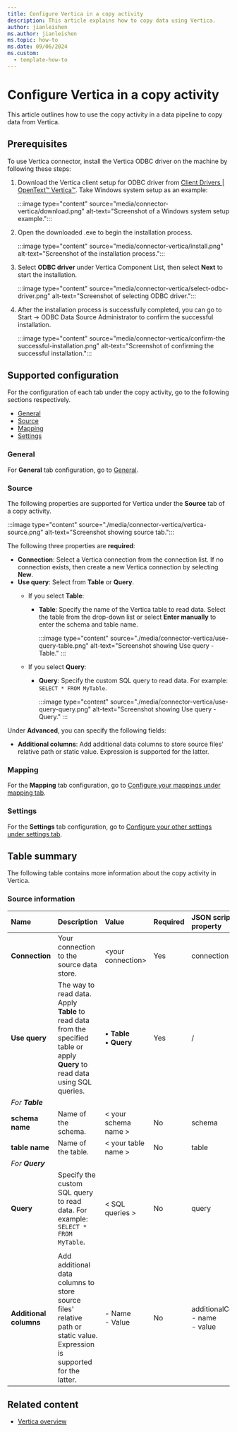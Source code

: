 ```yaml
---
title: Configure Vertica in a copy activity
description: This article explains how to copy data using Vertica.
author: jianleishen
ms.author: jianleishen
ms.topic: how-to
ms.date: 09/06/2024
ms.custom:
  - template-how-to
---
```


# Configure Vertica in a copy activity

This article outlines how to use the copy activity in a data pipeline to copy data from Vertica.

## Prerequisites

To use Vertica connector, install the Vertica ODBC driver on the machine by following these steps:

1. Download the Vertica client setup for ODBC driver from [Client Drivers | OpenText™ Vertica™](https://www.vertica.com/download/vertica/client-drivers/). Take Windows system setup as an example:

   :::image type="content" source="media/connector-vertica/download.png" alt-text="Screenshot of a Windows system setup example.":::  

1. Open the downloaded .exe to begin the installation process.

   :::image type="content" source="media/connector-vertica/install.png" alt-text="Screenshot of the installation process.":::

1. Select **ODBC driver** under Vertica Component List, then select **Next** to start the installation.

   :::image type="content" source="media/connector-vertica/select-odbc-driver.png" alt-text="Screenshot of selecting ODBC driver.":::

1. After the installation process is successfully completed, you can go to  Start -> ODBC Data Source Administrator to confirm the successful installation.

   :::image type="content" source="media/connector-vertica/confirm-the successful-installation.png" alt-text="Screenshot of confirming the successful installation.":::

## Supported configuration

For the configuration of each tab under the copy activity, go to the following sections respectively.

- [General](#general)  
- [Source](#source)
- [Mapping](#mapping)
- [Settings](#settings)

### General

For **General** tab configuration, go to [General](activity-overview.md#general-settings).

### Source

The following properties are supported for Vertica under the **Source** tab of a copy activity.

:::image type="content" source="./media/connector-vertica/vertica-source.png" alt-text="Screenshot showing source tab.":::

The following three properties are **required**:

- **Connection**: Select a Vertica connection from the connection list. If no connection exists, then create a new Vertica connection by selecting **New**.
- **Use query**: Select from **Table** or **Query**.
    - If you select **Table**:
      - **Table**: Specify the name of the Vertica table to read data. Select the table from the drop-down list or select **Enter manually** to enter the schema and table name.

        :::image type="content" source="./media/connector-vertica/use-query-table.png" alt-text="Screenshot showing Use query - Table." :::

    - If you select **Query**:
      - **Query**: Specify the custom SQL query to read data. For example: `SELECT * FROM MyTable`.

        :::image type="content" source="./media/connector-vertica/use-query-query.png" alt-text="Screenshot showing Use query - Query." :::

Under **Advanced**, you can specify the following fields:

- **Additional columns**: Add additional data columns to store source files' relative path or static value. Expression is supported for the latter.

### Mapping

For the **Mapping** tab configuration, go to [Configure your mappings under mapping tab](copy-data-activity.md#configure-your-mappings-under-mapping-tab).

### Settings

For the **Settings** tab configuration, go to [Configure your other settings under settings tab](copy-data-activity.md#configure-your-other-settings-under-settings-tab).

## Table summary

The following table contains more information about the copy activity in Vertica.

### Source information

|Name |Description |Value|Required |JSON script property |
|:---|:---|:---|:---|:---|
|**Connection** |Your connection to the source data store.|\<your connection\> |Yes|connection|
|**Use query** |The way to read data. Apply **Table** to read data from the specified table or apply **Query** to read data using SQL queries.|• **Table** <br>• **Query**| Yes | / |
| *For **Table*** |  |  |  |  |
| **schema name** | Name of the schema. |< your schema name >  | No | schema |
| **table name** | Name of the table. | < your table name > | No |table |
| *For **Query*** |  |  |  |  |
| **Query** | Specify the custom SQL query to read data. For example: `SELECT * FROM MyTable`. |  < SQL queries > |No | query|
|  |  |  |  |  |
|**Additional columns** |Add additional data columns to store source files' relative path or static value. Expression is supported for the latter.|- Name<br>- Value|No |additionalColumns:<br>- name<br>- value|

## Related content

- [Vertica overview](connector-vertica-overview.md)
